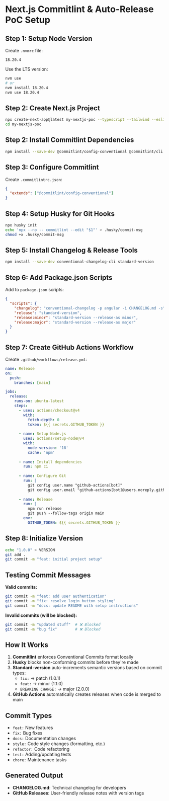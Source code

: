 # Next.js Commitlint & Auto-Release PoC Setup

## Step 1: Setup Node Version

Create `.nvmrc` file:
```
18.20.4
```

Use the LTS version:
```bash
nvm use
# or
nvm install 18.20.4
nvm use 18.20.4
```

## Step 2: Create Next.js Project

```bash
npx create-next-app@latest my-nextjs-poc --typescript --tailwind --eslint --app --src-dir --import-alias "@/*"
cd my-nextjs-poc
```

## Step 2: Install Commitlint Dependencies

```bash
npm install --save-dev @commitlint/config-conventional @commitlint/cli husky
```

## Step 3: Configure Commitlint

Create `.commitlintrc.json`:
```json
{
  "extends": ["@commitlint/config-conventional"]
}
```

## Step 4: Setup Husky for Git Hooks

```bash
npx husky init
echo 'npx --no -- commitlint --edit "$1"' > .husky/commit-msg
chmod +x .husky/commit-msg
```

## Step 5: Install Changelog & Release Tools

```bash
npm install --save-dev conventional-changelog-cli standard-version
```

## Step 6: Add Package.json Scripts

Add to `package.json` scripts:
```json
{
  "scripts": {
    "changelog": "conventional-changelog -p angular -i CHANGELOG.md -s",
    "release": "standard-version",
    "release:minor": "standard-version --release-as minor",
    "release:major": "standard-version --release-as major"
  }
}
```

## Step 7: Create GitHub Actions Workflow

Create `.github/workflows/release.yml`:
```yaml
name: Release
on:
  push:
    branches: [main]

jobs:
  release:
    runs-on: ubuntu-latest
    steps:
      - uses: actions/checkout@v4
        with:
          fetch-depth: 0
          token: ${{ secrets.GITHUB_TOKEN }}
      
      - name: Setup Node.js
        uses: actions/setup-node@v4
        with:
          node-version: '18'
          cache: 'npm'
      
      - name: Install dependencies
        run: npm ci
      
      - name: Configure Git
        run: |
          git config user.name "github-actions[bot]"
          git config user.email "github-actions[bot]@users.noreply.github.com"
      
      - name: Release
        run: |
          npm run release
          git push --follow-tags origin main
        env:
          GITHUB_TOKEN: ${{ secrets.GITHUB_TOKEN }}
```

## Step 8: Initialize Version

```bash
echo "1.0.0" > VERSION
git add .
git commit -m "feat: initial project setup"
```

## Testing Commit Messages

**Valid commits:**
```bash
git commit -m "feat: add user authentication"
git commit -m "fix: resolve login button styling"
git commit -m "docs: update README with setup instructions"
```

**Invalid commits (will be blocked):**
```bash
git commit -m "updated stuff"  # ❌ Blocked
git commit -m "bug fix"        # ❌ Blocked
```

## How It Works

1. **Commitlint** enforces Conventional Commits format locally
2. **Husky** blocks non-conforming commits before they're made
3. **Standard-version** auto-increments semantic versions based on commit types:
   - `fix:` → patch (1.0.1)
   - `feat:` → minor (1.1.0)
   - `BREAKING CHANGE:` → major (2.0.0)
4. **GitHub Actions** automatically creates releases when code is merged to main

## Commit Types

- `feat:` New features
- `fix:` Bug fixes
- `docs:` Documentation changes
- `style:` Code style changes (formatting, etc.)
- `refactor:` Code refactoring
- `test:` Adding/updating tests
- `chore:` Maintenance tasks

## Generated Output

- **CHANGELOG.md**: Technical changelog for developers
- **GitHub Releases**: User-friendly release notes with version tags